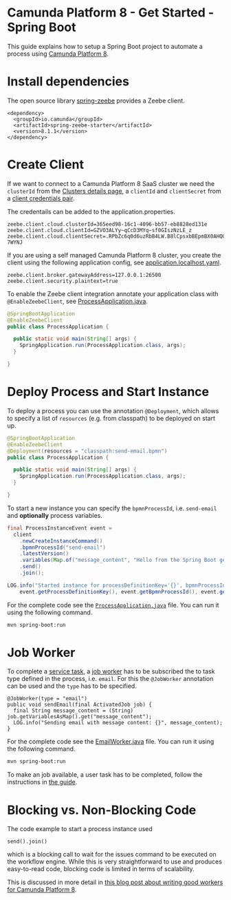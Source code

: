 # Camunda Platform 8 - Get Started - Spring Boot

This guide explains how to setup a Spring Boot project to automate a process using
[Camunda Platform 8](https://camunda.com/products/cloud/).

# Install dependencies

The open source library [spring-zeebe](https://github.com/camunda-community-hub/spring-zeebe)
provides a Zeebe client.

```
<dependency>
  <groupId>io.camunda</groupId>
  <artifactId>spring-zeebe-starter</artifactId>
  <version>8.1.1</version>
</dependency>
```

# Create Client

If we want to connect to a Camunda Platform 8 SaaS cluster we need the `clusterId` from the 
[Clusters details page](https://docs.camunda.io/docs/components/console/manage-clusters/create-cluster/),
a `clientId` and `clientSecret` from a [client credentials pair](https://docs.camunda.io/docs/components/console/manage-clusters/manage-api-clients/). 

The credentails can be added to the application.properties.

```properties
zeebe.client.cloud.clusterId=365eed98-16c1-4096-bb57-eb8828ed131e
zeebe.client.cloud.clientId=GZVO3ALYy~qCcD3MYq~sf0GIszNzLE_z
zeebe.client.cloud.clientSecret=.RPbZc6q0d6uzRbB4LW.B8lCpsxbBEpmBX0AHQGzINf3.KK9RkzZW1aDaZ-7WYNJ
```

If you are using a self managed Camunda Platform 8 cluster, you create the client
using the following application config, see
[application.localhost.yaml](src/main/resources/application.properties).

```properties
zeebe.client.broker.gatewayAddress=127.0.0.1:26500
zeebe.client.security.plaintext=true
```

To enable the Zeebe client integration annotate your application class with
`@EnableZeebeClient`, see
[ProcessApplication.java](src/main/java/io/camunda/bot/ProcessApplication.java).

```java
@SpringBootApplication
@EnableZeebeClient
public class ProcessApplication {

  public static void main(String[] args) {
    SpringApplication.run(ProcessApplication.class, args);
  }

}
```

# Deploy Process and Start Instance

To deploy a process you can use the annotation `@Deployment`, which allows
to specify a list of `resources` (e.g. from classpath) to be deployed on start up.

```java
@SpringBootApplication
@EnableZeebeClient
@Deployment(resources = "classpath:send-email.bpmn")
public class ProcessApplication {

  public static void main(String[] args) {
    SpringApplication.run(ProcessApplication.class, args);
  }

}
```

To start a new instance you can specify the `bpmnProcessId`, i.e.
`send-email` and **optionally** process variables.

```java
final ProcessInstanceEvent event =
  client
    .newCreateInstanceCommand()
    .bpmnProcessId("send-email")
    .latestVersion()
    .variables(Map.of("message_content", "Hello from the Spring Boot get started"))
    .send()
    .join();

LOG.info("Started instance for processDefinitionKey='{}', bpmnProcessId='{}', version='{}' with processInstanceKey='{}'",
	event.getProcessDefinitionKey(), event.getBpmnProcessId(), event.getVersion(), event.getProcessInstanceKey());
```

For the complete code see the
[`ProcessApplication.java`](src/main/java/io/camunda/bot/ProcessApplication.java) file. You can
run it using the following command.

```bash
mvn spring-boot:run
```

# Job Worker

To complete a
[service task](https://docs.camunda.io/docs/reference/bpmn-workflows/service-tasks/service-tasks/),
a [job worker](https://docs.camunda.io/docs/product-manuals/concepts/job-workers) has
to be subscribed the to task type defined in the process, i.e. `email`. For this
the `@JobWorker` annotation can be used and the `type` has to be specified.

```
@JobWorker(type = "email")
public void sendEmail(final ActivatedJob job) {
  final String message_content = (String) job.getVariablesAsMap().get("message_content");
  LOG.info("Sending email with message content: {}", message_content);
}
```

For the complete code see the
[EmailWorker.java](src/main/java/io/camunda/bot/EmailWorker.java) file. You can
run it using the following command.

```bash
mvn spring-boot:run
```

To make an job available, a user task has to be completed, follow the
instructions in [the guide](../README.md#complete-the-user-task).


# Blocking vs. Non-Blocking Code

The code example to start a process instance used 
```
send().join()
```
which is a blocking call to wait for the issues command to be executed on the workflow engine. 
While this is very straightforward to use and produces easy-to-read code, 
blocking code is limited in terms of scalability. 

This is discussed in more detail in [this blog post about writing good workers for Camunda Platform 8](https://blog.bernd-ruecker.com/writing-good-workers-for-camunda-cloud-61d322cad862).
